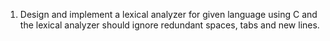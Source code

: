 1. Design and implement a lexical analyzer for given language using C and the
lexical analyzer should ignore redundant spaces, tabs and new lines. 
